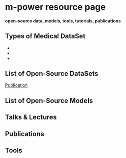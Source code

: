 # m-power resource page

#### open-source data, models, tools, tutorials, publications

## Types of Medical DataSet
- 							       		
- 	 			        		
- 

## List of Open-Source DataSets
[Publication](https://www.mdpi.com/1424-8220/22/8/3048)


## List of Open-Source Models






## Talks & Lectures


## Publications
## Tools
